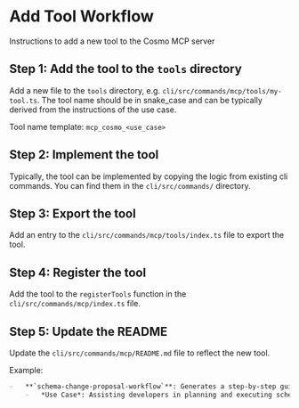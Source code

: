 # Add Tool Workflow

Instructions to add a new tool to the Cosmo MCP server

## Step 1: Add the tool to the `tools` directory

Add a new file to the `tools` directory, e.g. `cli/src/commands/mcp/tools/my-tool.ts`.
The tool name should be in snake_case and can be typically derived from the instructions of the use case.

Tool name template: `mcp_cosmo_<use_case>`

## Step 2: Implement the tool

Typically, the tool can be implemented by copying the logic from existing cli commands.
You can find them in the `cli/src/commands/` directory.

## Step 3: Export the tool

Add an entry to the `cli/src/commands/mcp/tools/index.ts` file to export the tool.

## Step 4: Register the tool

Add the tool to the `registerTools` function in the `cli/src/commands/mcp/index.ts` file.

## Step 5: Update the README

Update the `cli/src/commands/mcp/README.md` file to reflect the new tool.

Example:

```md
-   **`schema-change-proposal-workflow`**: Generates a step-by-step guide or set of instructions for making a specific schema change to a Supergraph safely and effectively.
    -   *Use Case*: Assisting developers in planning and executing schema changes.
```
